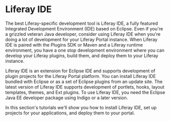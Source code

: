 # Liferay IDE [](id=liferay-ide-lp-6-2-develop-tutorial)

The best Liferay-specific development tool is Liferay IDE, a fully featured
Integrated Development Environment (IDE) based on Eclipse. Even if you're a
grizzled veteran Java developer, consider using Liferay IDE when you're doing a
lot of development for your Liferay Portal instance. When Liferay IDE is paired
with the Plugins SDK or Maven and a Liferay runtime environment, you have a one
stop development environment where you can develop your Liferay plugins, build
them, and deploy them to your Liferay instance. 

Liferay IDE is an extension for Eclipse IDE and supports development of plugin
projects for the Liferay Portal platform. You can install Liferay IDE bundled
with Eclipse or as a set of Eclipse plugins from an update site. The latest
version of Liferay IDE supports development of portlets, hooks, layout
templates, themes, and Ext plugins. To use Liferay IDE, you need the Eclipse
Java EE developer package using Indigo or a later version. 

In this section's tutorials we'll show you how to install Liferay IDE, set up
projects for your applications, and deploy them to your portal. 

